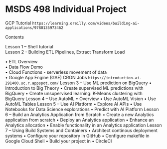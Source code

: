 # MSDS 498 Individual Project 

GCP Tutorial `https://learning.oreilly.com/videos/building-ai-applications/9780135973462`

Contents

Lesson 1 – Shell tutorial  
Lesson 2 - Building ETL Pipelines, Extract Transform Load

  •	ETL Overview  
  •	Data Flow Demo  
  •	Cloud Functions - serverless movement of data	
  •	Google App Engine (GAE) CRON Jobs
      `https://introduction-ai-291400.uc.r.appspot.com/`
Lesson 3 – Use ML prediction on BigQuery
  •	Introduction to Big Theory
  •	Create supervised ML predictions with BigQuery
  •	Create unsupervised learning: K-Means clustering with BigQuery
Lesson 4 – Use AutoML
  •	Overview
  •	Use AutoML Vision
  •	Use AutoML Tables
Lesson 5 – Use AI Platform
  •	Explore AI APIs
  •	Use Notebooks for Data Science explorations
  •	Predict with AI Platform
Lesson 6 – Build an Analytics Application from Scratch
  •	Create a new Analytics application from scratch
  •	Deploy an Analytics application
  •	Enhance an Analytics allocation
  •	Enable functionality in an Analytics application
Lesson 7 – Using Build Systems and Containers
  •	Architect continous deployment systems
  •	Configure your repository in GitHub
  •	Configure makefile in Google Cloud Shell
  •	Build your project in
  •	CircleCI

